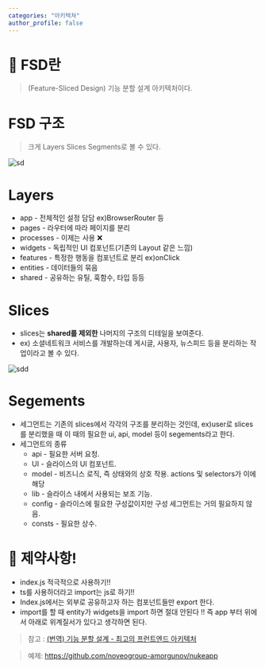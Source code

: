 ```yaml
---
categories: "아키텍쳐"
author_profile: false
---
```


# 🤔 FSD란

> (Feature-Sliced Design) 기능 분할 설계 아키텍처이다.

# FSD 구조

> 크게 Layers Slices Segments로 볼 수 있다.

![sd](https://github.com/chohyundon/chohyundon.github.io/assets/113508075/2ab59eac-5363-4d41-9563-52cd922af672)

# Layers

- app - 전체적인 설정 담담 ex)BrowserRouter 등
- pages - 라우터에 따라 페이지를 분리
- processes - 이제는 사용 ❌
- widgets - 독립적인 UI 컴포넌트(기존의 Layout 같은 느낌)
- features - 특정한 행동을 컴포넌트로 분리 ex)onClick
- entities - 데이터들의 묶음
- shared - 공유하는 유틸, 훅함수, 타입 등등

# Slices

- slices는 **shared를 제외한** 나머지의 구조의 디테일을 보여준다.
- ex) 소셜네트워크 서비스를 개발하는데 게시글, 사용자, 뉴스피드 등을 분리하는 작업이라고 볼 수 있다.

![sdd](https://github.com/chohyundon/chohyundon.github.io/assets/113508075/39966b60-170f-48c2-84c5-e33421c7f092)

# Segements

- 세그먼트는 기존의 slices에서 각각의 구조를 분리하는 것인데, ex)user로 slices를 분리했을 때 이 때의 필요한 ui, api, model 등이 segements라고 한다.
- 세그먼트의 종류
  - api - 필요한 서버 요청.
  - UI - 슬라이스의 UI 컴포넌트.
  - model - 비즈니스 로직, 즉 상태와의 상호 작용. actions 및 selectors가 이에 해당
  - lib - 슬라이스 내에서 사용되는 보조 기능.
  - config - 슬라이스에 필요한 구성값이지만 구성 세그먼트는 거의 필요하지 않음.
  - consts - 필요한 상수.

# 📣 제약사항!

- index.js 적극적으로 사용하기!!
- ts를 사용하더라고 import는 js로 하기!!
- Index.js에서는 외부로 공유하고자 하는 컴포넌트들만 export 한다.
- import를 할 때 entity가 widgets을 import 하면 절대 안된다 !! 즉 app 부터 위에서 아래로 위계질서가 있다고 생각하면 된다.

> 참고 : [(번역) 기능 분할 설계 - 최고의 프런트엔드 아키텍처](https://emewjin.github.io/feature-sliced-design/?utm_source=substack&utm_medium=email)

> 예제: https://github.com/noveogroup-amorgunov/nukeapp
